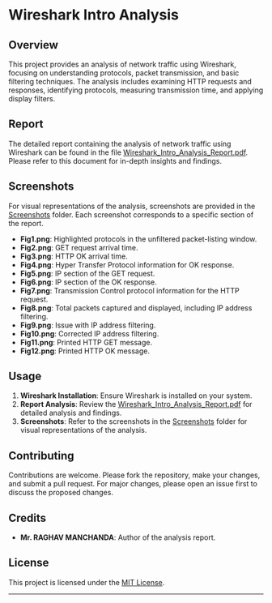 # Wireshark Intro Analysis

## Overview
This project provides an analysis of network traffic using Wireshark, focusing on understanding protocols, packet transmission, and basic filtering techniques. The analysis includes examining HTTP requests and responses, identifying protocols, measuring transmission time, and applying display filters.

## Report
The detailed report containing the analysis of network traffic using Wireshark can be found in the file [Wireshark_Intro_Analysis_Report.pdf](Wireshark_Intro_Analysis_Report.pdf). Please refer to this document for in-depth insights and findings.

## Screenshots
For visual representations of the analysis, screenshots are provided in the [Screenshots](Screenshots) folder. Each screenshot corresponds to a specific section of the report.

- **Fig1.png**: Highlighted protocols in the unfiltered packet-listing window.
- **Fig2.png**: GET request arrival time.
- **Fig3.png**: HTTP OK arrival time.
- **Fig4.png**: Hyper Transfer Protocol information for OK response.
- **Fig5.png**: IP section of the GET request.
- **Fig6.png**: IP section of the OK response.
- **Fig7.png**: Transmission Control protocol information for the HTTP request.
- **Fig8.png**: Total packets captured and displayed, including IP address filtering.
- **Fig9.png**: Issue with IP address filtering.
- **Fig10.png**: Corrected IP address filtering.
- **Fig11.png**: Printed HTTP GET message.
- **Fig12.png**: Printed HTTP OK message.

## Usage
1. **Wireshark Installation**: Ensure Wireshark is installed on your system.
2. **Report Analysis**: Review the [Wireshark_Intro_Analysis_Report.pdf](Wireshark_Intro_Analysis_Report.pdf) for detailed analysis and findings.
3. **Screenshots**: Refer to the screenshots in the [Screenshots](Screenshots) folder for visual representations of the analysis.

## Contributing
Contributions are welcome. Please fork the repository, make your changes, and submit a pull request. For major changes, please open an issue first to discuss the proposed changes.

## Credits
- **Mr. RAGHAV MANCHANDA**: Author of the analysis report.

## License
This project is licensed under the [MIT License](LICENSE).

---
